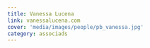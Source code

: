 ```yaml
---
title: Vanessa Lucena
link: vanessalucena.com
cover: 'media/images/people/pb_vanessa.jpg'
category: associads
---
```

